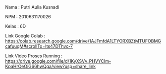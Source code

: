 Nama      : Putri Aulia Kusnadi

NPM       : 2010631170026

Kelas     : 6D

Link Google Colab : https://colab.research.google.com/drive/1AJFmfdA1LTYORXBZtMTUFOBMGcafuuqM#scrollTo=Its47DThvc-7

Link Video Proses Running : https://drive.google.com/file/d/1KyXSVv_PHVYCIm-KpaHrOeOiG66hwQga/view?usp=share_link
